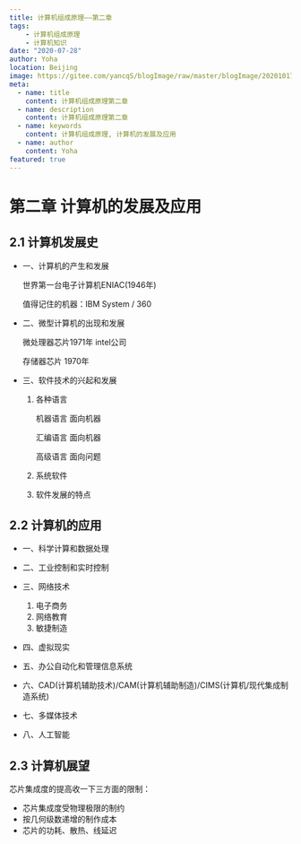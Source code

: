 ```yaml
---
title: 计算机组成原理——第二章
tags:
    - 计算机组成原理
    - 计算机知识
date: "2020-07-28"
author: Yoha
location: Beijing
image: https://gitee.com/yancqS/blogImage/raw/master/blogImage/20201017103330.jpeg
meta:
  - name: title
    content: 计算机组成原理第二章
  - name: description
    content: 计算机组成原理第二章
  - name: keywords
    content: 计算机组成原理, 计算机的发展及应用
  - name: author
    content: Yoha
featured: true
---
```

# 第二章 计算机的发展及应用

## 2.1 计算机发展史

  - 一、计算机的产生和发展

    世界第一台电子计算机ENIAC(1946年)

    值得记住的机器：IBM System / 360

  - 二、微型计算机的出现和发展

    微处理器芯片1971年 intel公司

    存储器芯片 1970年

  - 三、软件技术的兴起和发展

    1. 各种语言
    
        机器语言 面向机器

        汇编语言 面向机器

        高级语言 面向问题

    2. 系统软件

    3. 软件发展的特点  

## 2.2 计算机的应用

  - 一、科学计算和数据处理

  - 二、工业控制和实时控制

  - 三、网络技术

    1. 电子商务
    2. 网络教育
    3. 敏捷制造

  - 四、虚拟现实

  - 五、办公自动化和管理信息系统

  - 六、CAD(计算机辅助技术)/CAM(计算机辅助制造)/CIMS(计算机/现代集成制造系统)

  - 七、多媒体技术

  - 八、人工智能

## 2.3 计算机展望

  芯片集成度的提高收一下三方面的限制：

  - 芯片集成度受物理极限的制约
  - 按几何级数递增的制作成本
  - 芯片的功耗、散热、线延迟


<comment />